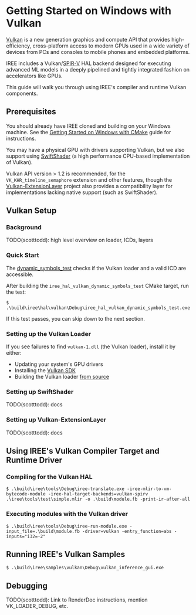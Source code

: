 # Getting Started on Windows with Vulkan

[Vulkan](https://www.khronos.org/vulkan/) is a new generation graphics and
compute API that provides high-efficiency, cross-platform access to modern GPUs
used in a wide variety of devices from PCs and consoles to mobile phones and
embedded platforms.

IREE includes a Vulkan/[SPIR-V](https://www.khronos.org/spir/) HAL backend
designed for executing advanced ML models in a deeply pipelined and tightly
integrated fashion on accelerators like GPUs.

This guide will walk you through using IREE's compiler and runtime Vulkan
components.

## Prerequisites

You should already have IREE cloned and building on your Windows machine. See
the [Getting Started on Windows with CMake](getting_started_windows_cmake.md)
guide for instructions.

You may have a physical GPU with drivers supporting Vulkan, but we also support
using [SwiftShader](https://swiftshader.googlesource.com/SwiftShader/) (a high
performance CPU-based implementation of Vulkan).

Vulkan API version > 1.2 is recommended, for the `VK_KHR_timeline_semaphore`
extension and other features, though the
[Vulkan-ExtensionLayer](https://github.com/KhronosGroup/Vulkan-ExtensionLayer)
project also provides a compatibility layer for implementations lacking native
support (such as SwiftShader).

## Vulkan Setup

### Background

TODO(scotttodd): high level overview on loader, ICDs, layers

### Quick Start

The
[dynamic_symbols_test](https://github.com/google/iree/blob/master/iree/hal/vulkan/dynamic_symbols_test.cc)
checks if the Vulkan loader and a valid ICD are accessible.

After building the `iree_hal_vulkan_dynamic_symbols_test` CMake target, run the
test:

```shell
$ .\build\iree\hal\vulkan\Debug\iree_hal_vulkan_dynamic_symbols_test.exe
```

If this test passes, you can skip down to the next section.

### Setting up the Vulkan Loader

If you see failures to find `vulkan-1.dll` (the Vulkan loader), install it by
either:

*   Updating your system's GPU drivers
*   Installing the [Vulkan SDK](https://www.lunarg.com/vulkan-sdk/)
*   Building the Vulkan loader
    [from source](https://github.com/KhronosGroup/Vulkan-Loader)

### Setting up SwiftShader

TODO(scotttodd): docs

### Setting up Vulkan-ExtensionLayer

TODO(scotttodd): docs

## Using IREE's Vulkan Compiler Target and Runtime Driver

### Compiling for the Vulkan HAL

```shell
$ .\build\iree\tools\Debug\iree-translate.exe -iree-mlir-to-vm-bytecode-module -iree-hal-target-backends=vulkan-spirv .\iree\tools\test\simple.mlir -o .\build\module.fb -print-ir-after-all
```

### Executing modules with the Vulkan driver

```shell
$ .\build\iree\tools\Debug\iree-run-module.exe -input_file=.\build\module.fb -driver=vulkan -entry_function=abs -inputs="i32=-2"
```

## Running IREE's Vulkan Samples

```shell
$ .\build\iree\samples\vulkan\Debug\vulkan_inference_gui.exe
```

## Debugging

TODO(scotttodd): Link to RenderDoc instructions, mention VK_LOADER_DEBUG, etc.

